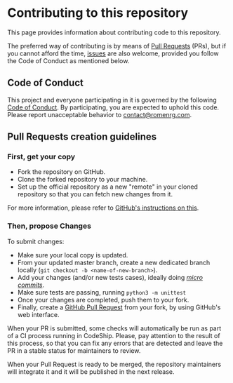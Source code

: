 # Contributing to this repository

This page provides information about contributing code to this repository.

The preferred way of contributing is by means of [Pull Requests](#pull-requests-creation-guidelines) (PRs), but if you cannot afford the time, [issues](https://github.com/romenrg/genetic-startups-web/issues) are also welcome, provided you follow the Code of Conduct as mentioned below.

## Code of Conduct

This project and everyone participating in it is governed by the following [Code of Conduct](CODE_OF_CONDUCT.md). By participating, you are expected to uphold this code. Please report unacceptable behavior to [contact@romenrg.com](mailto:contact@romenrg.com).

## Pull Requests creation guidelines

### First, get your copy

* Fork the repository on GitHub.
* Clone the forked repository to your machine.
* Set up the official repository as a new "remote" in your cloned repository so that you can fetch new changes from it.

For more information, please refer to [GitHub's instructions on this](https://help.github.com/articles/fork-a-repo/).

### Then, propose Changes

To submit changes:
 * Make sure your local copy is updated.
 * From your updated master branch, create a new dedicated branch locally (`git checkout -b <name-of-new-branch>`).
 * Add your changes (and/or new tests cases), ideally doing [_micro commits_](https://lucasr.org/2011/01/29/micro-commits/).
 * Make sure tests are passing, running `python3 -m unittest`
 * Once your changes are completed, push them to your fork.
 * Finally, create a [GitHub Pull Request](https://help.github.com/articles/creating-a-pull-request-from-a-fork/) from your fork, by using GitHub's web interface.

When your PR is submitted, some checks will automatically be run as part of a CI process running in CodeShip. Please, pay attention to the result of this process, so that you can fix any errors that are detected and leave the PR in a stable status for maintainers to review.

When your Pull Request is ready to be merged, the repository maintainers will integrate it and it will be published in the next release.

